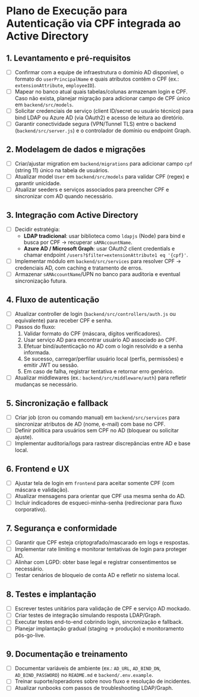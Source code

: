 # Plano de Execução para Autenticação via CPF integrada ao Active Directory

## 1. Levantamento e pré-requisitos
- [ ] Confirmar com a equipe de infraestrutura o domínio AD disponível, o formato do `userPrincipalName` e quais atributos contêm o CPF (ex.: `extensionAttribute`, `employeeID`).
- [ ] Mapear no banco atual quais tabelas/colunas armazenam login e CPF. Caso não exista, planejar migração para adicionar campo de CPF único em `backend/src/models`.
- [ ] Solicitar credenciais de serviço (client ID/secret ou usuário técnico) para bind LDAP ou Azure AD (via OAuth2) e acesso de leitura ao diretório.
- [ ] Garantir conectividade segura (VPN/Tunnel TLS) entre o backend (`backend/src/server.js`) e o controlador de domínio ou endpoint Graph.

## 2. Modelagem de dados e migrações
- [ ] Criar/ajustar migration em `backend/migrations` para adicionar campo `cpf` (string 11) único na tabela de usuários.
- [ ] Atualizar model `User` em `backend/src/models` para validar CPF (regex) e garantir unicidade.
- [ ] Atualizar seeders e serviços associados para preencher CPF e sincronizar com AD quando necessário.

## 3. Integração com Active Directory
- [ ] Decidir estratégia:
  - **LDAP tradicional**: usar biblioteca como `ldapjs` (Node) para bind e busca por CPF -> recuperar `sAMAccountName`.
  - **Azure AD / Microsoft Graph**: usar OAuth2 client credentials e chamar endpoint `/users?$filter=extensionAttribute1 eq '{cpf}'`.
- [ ] Implementar módulo em `backend/src/services` para resolver CPF -> credenciais AD, com caching e tratamento de erros.
- [ ] Armazenar `sAMAccountName`/UPN no banco para auditoria e eventual sincronização futura.

## 4. Fluxo de autenticação
- [ ] Atualizar controller de login (`backend/src/controllers/auth.js` ou equivalente) para receber CPF e senha.
- [ ] Passos do fluxo:
  1. Validar formato do CPF (máscara, dígitos verificadores).
  2. Usar serviço AD para encontrar usuário AD associado ao CPF.
  3. Efetuar bind/autenticação no AD com o login resolvido e a senha informada.
  4. Se sucesso, carregar/perfilar usuário local (perfis, permissões) e emitir JWT ou sessão.
  5. Em caso de falha, registrar tentativa e retornar erro genérico.
- [ ] Atualizar middlewares (ex.: `backend/src/middleware/auth`) para refletir mudanças se necessário.

## 5. Sincronização e fallback
- [ ] Criar job (cron ou comando manual) em `backend/src/services` para sincronizar atributos de AD (nome, e-mail) com base no CPF.
- [ ] Definir política para usuários sem CPF no AD (bloquear ou solicitar ajuste).
- [ ] Implementar auditoria/logs para rastrear discrepâncias entre AD e base local.

## 6. Frontend e UX
- [ ] Ajustar tela de login em `frontend` para aceitar somente CPF (com máscara e validação).
- [ ] Atualizar mensagens para orientar que CPF usa mesma senha do AD.
- [ ] Incluir indicadores de esqueci-minha-senha (redirecionar para fluxo corporativo).

## 7. Segurança e conformidade
- [ ] Garantir que CPF esteja criptografado/mascarado em logs e respostas.
- [ ] Implementar rate limiting e monitorar tentativas de login para proteger AD.
- [ ] Alinhar com LGPD: obter base legal e registrar consentimentos se necessário.
- [ ] Testar cenários de bloqueio de conta AD e refletir no sistema local.

## 8. Testes e implantação
- [ ] Escrever testes unitários para validação de CPF e serviço AD mockado.
- [ ] Criar testes de integração simulando resposta LDAP/Graph.
- [ ] Executar testes end-to-end cobrindo login, sincronização e fallback.
- [ ] Planejar implantação gradual (staging -> produção) e monitoramento pós-go-live.

## 9. Documentação e treinamento
- [ ] Documentar variáveis de ambiente (ex.: `AD_URL`, `AD_BIND_DN`, `AD_BIND_PASSWORD`) no `README.md` e `backend/.env.example`.
- [ ] Treinar suporte/operadores sobre novo fluxo e resolução de incidentes.
- [ ] Atualizar runbooks com passos de troubleshooting LDAP/Graph.
